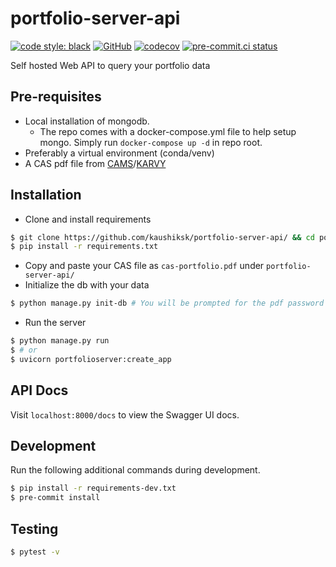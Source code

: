 # portfolio-server-api
[![code style: black](https://img.shields.io/badge/code%20style-black-000000.svg)](https://github.com/psf/black)
[![GitHub](https://img.shields.io/github/license/kaushiksk/pyportfolio)](https://github.com/kaushiksk/portfolio-server-api//blob/main/LICENSE)
[![codecov](https://codecov.io/gh/kaushiksk/portfolio-server-api/branch/main/graph/badge.svg?token=NYYT6B3KYV)](https://codecov.io/gh/kaushiksk/portfolio-server-api)
[![pre-commit.ci status](https://results.pre-commit.ci/badge/github/kaushiksk/portfolio-server-api/main.svg)](https://results.pre-commit.ci/latest/github/kaushiksk/portfolio-server-api/main)

Self hosted Web API to query your portfolio data

## Pre-requisites
 - Local installation of mongodb.
    - The repo comes with a docker-compose.yml file to help setup mongo. Simply run `docker-compose up -d` in repo root.
 - Preferably a virtual environment (conda/venv)
 - A CAS pdf file from [CAMS](https://new.camsonline.com/Investors/Statements/Consolidated-Account-Statement)/[KARVY](https://mfs.kfintech.com/investor/General/ConsolidatedAccountStatement)

## Installation
 - Clone and install requirements
 ```bash
 $ git clone https://github.com/kaushiksk/portfolio-server-api/ && cd portfolio-server-api
 $ pip install -r requirements.txt
 ```
 - Copy and paste your CAS file as `cas-portfolio.pdf` under `portfolio-server-api/`
 - Initialize the db with your data
 ```bash
 $ python manage.py init-db # You will be prompted for the pdf password
 ```
 - Run the server
 ```bash
 $ python manage.py run
 $ # or
 $ uvicorn portfolioserver:create_app
 ```

## API Docs
Visit `localhost:8000/docs` to view the Swagger UI docs.

## Development
Run the following additional commands during development.
```bash
$ pip install -r requirements-dev.txt
$ pre-commit install
```

## Testing
```bash
$ pytest -v
```
